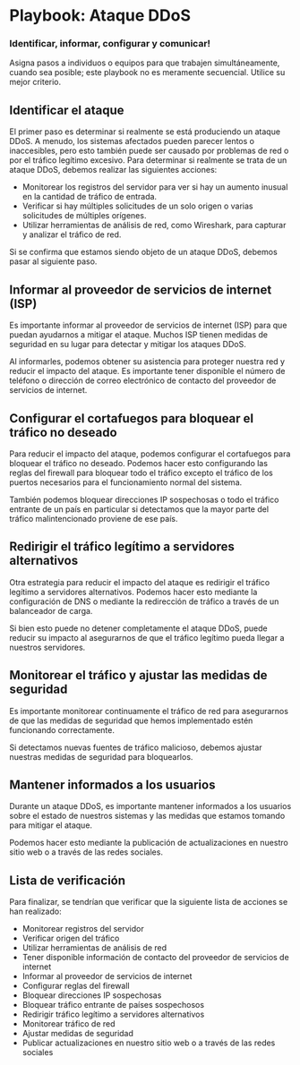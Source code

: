# Playbook: Ataque DDoS

### Identificar, informar, configurar y comunicar!
Asigna pasos a individuos o equipos para que trabajen simultáneamente, cuando sea posible; este playbook no es meramente secuencial. Utilice su mejor criterio.

## Identificar el ataque

El primer paso es determinar si realmente se está produciendo un ataque DDoS. A menudo, los sistemas afectados pueden parecer lentos o inaccesibles, pero esto también puede ser causado por problemas de red o por el tráfico legítimo excesivo. Para determinar si realmente se trata de un ataque DDoS, debemos realizar las siguientes acciones:

- Monitorear los registros del servidor para ver si hay un aumento inusual en la cantidad de tráfico de entrada.
- Verificar si hay múltiples solicitudes de un solo origen o varias solicitudes de múltiples orígenes.
- Utilizar herramientas de análisis de red, como Wireshark, para capturar y analizar el tráfico de red.

Si se confirma que estamos siendo objeto de un ataque DDoS, debemos pasar al siguiente paso.

## Informar al proveedor de servicios de internet (ISP)

Es importante informar al proveedor de servicios de internet (ISP) para que puedan ayudarnos a mitigar el ataque. Muchos ISP tienen medidas de seguridad en su lugar para detectar y mitigar los ataques DDoS. 

Al informarles, podemos obtener su asistencia para proteger nuestra red y reducir el impacto del ataque. Es importante tener disponible el número de teléfono o dirección de correo electrónico de contacto del proveedor de servicios de internet.

## Configurar el cortafuegos para bloquear el tráfico no deseado

Para reducir el impacto del ataque, podemos configurar el cortafuegos para bloquear el tráfico no deseado. Podemos hacer esto configurando las reglas del firewall para bloquear todo el tráfico excepto el tráfico de los puertos necesarios para el funcionamiento normal del sistema. 

También podemos bloquear direcciones IP sospechosas o todo el tráfico entrante de un país en particular si detectamos que la mayor parte del tráfico malintencionado proviene de ese país.

## Redirigir el tráfico legítimo a servidores alternativos

Otra estrategia para reducir el impacto del ataque es redirigir el tráfico legítimo a servidores alternativos. Podemos hacer esto mediante la configuración de DNS o mediante la redirección de tráfico a través de un balanceador de carga. 

Si bien esto puede no detener completamente el ataque DDoS, puede reducir su impacto al asegurarnos de que el tráfico legítimo pueda llegar a nuestros servidores.

## Monitorear el tráfico y ajustar las medidas de seguridad

Es importante monitorear continuamente el tráfico de red para asegurarnos de que las medidas de seguridad que hemos implementado estén funcionando correctamente. 

Si detectamos nuevas fuentes de tráfico malicioso, debemos ajustar nuestras medidas de seguridad para bloquearlos.

## Mantener informados a los usuarios

Durante un ataque DDoS, es importante mantener informados a los usuarios sobre el estado de nuestros sistemas y las medidas que estamos tomando para mitigar el ataque. 

Podemos hacer esto mediante la publicación de actualizaciones en nuestro sitio web o a través de las redes sociales.

## Lista de verificación

Para finalizar, se tendrían que verificar que la siguiente lista de acciones se han realizado:

- Monitorear registros del servidor
- Verificar origen del tráfico
- Utilizar herramientas de análisis de red
- Tener disponible información de contacto del proveedor de servicios de internet
- Informar al proveedor de servicios de internet
- Configurar reglas del firewall
- Bloquear direcciones IP sospechosas
- Bloquear tráfico entrante de países sospechosos
- Redirigir tráfico legítimo a servidores alternativos
- Monitorear tráfico de red
- Ajustar medidas de seguridad
- Publicar actualizaciones en nuestro sitio web o a través de las redes sociales
